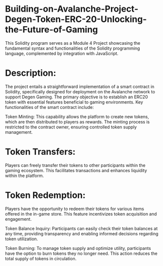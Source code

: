 # Building-on-Avalanche-Project-Degen-Token-ERC-20-Unlocking-the-Future-of-Gaming

This Solidity program serves as a Module 4 Project showcasing the fundamental syntax and functionalities of the Solidity programming language, complemented by integration with JavaScript.

# Description:

The project entails a straightforward implementation of a smart contract in Solidity, specifically designed for deployment on the Avalanche network to support Degen Gaming. The primary objective is to establish an ERC20 token with essential features beneficial to gaming environments. Key functionalities of the smart contract include:

Token Minting: This capability allows the platform to create new tokens, which are then distributed to players as rewards. The minting process is restricted to the contract owner, ensuring controlled token supply management.

# Token Transfers: 

Players can freely transfer their tokens to other participants within the gaming ecosystem. This facilitates transactions and enhances liquidity within the platform.

# Token Redemption: 

Players have the opportunity to redeem their tokens for various items offered in the in-game store. This feature incentivizes token acquisition and engagement.

Token Balance Inquiry: Participants can easily check their token balances at any time, providing transparency and enabling informed decisions regarding token utilization.

Token Burning: To manage token supply and optimize utility, participants have the option to burn tokens they no longer need. This action reduces the total supply of tokens in circulation.


